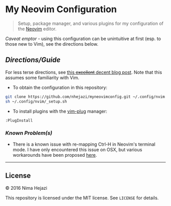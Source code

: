 # My Neovim Configuration

> Setup, package manager, and various plugins for my configuration of the
> [Neovim](https://neovim.io/) editor.

_Caveat emptor_ - using this configuration can be unintuitive at first (esp. to
those new to Vim), see the directions below.

## _Directions/Guide_

For less terse directions, see [this ~~excellent~~ decent blog
post](https://jacky.wtf/weblog/moving-to-neovim/). Note that this assumes some
familiarity with Vim.

- To obtain the configuration in this repository:
```bash
git clone https://github.com/nhejazi/myneovimconfig.git ~/.config/nvim
sh ~/.config/nvim/_setup.sh
```

- To install plugins with the [vim-plug](https://github.com/junegunn/vim-plug)
manager:
```vim
:PlugInstall

```

### _Known Problem(s)_

- There is a known issue with re-mapping Ctrl-H in Neovim's terminal mode. I
  have only encountered this issue on OSX, but various workarounds have been
  proposed [here](https://github.com/neovim/neovim/issues/2048).

---

## License

&copy; 2016 Nima Hejazi

This repository is licensed under the MIT license. See `LICENSE` for details.
